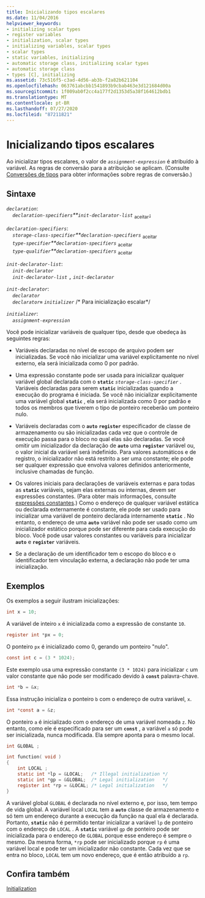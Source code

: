 ```yaml
---
title: Inicializando tipos escalares
ms.date: 11/04/2016
helpviewer_keywords:
- initializing scalar types
- register variables
- initialization, scalar types
- initializing variables, scalar types
- scalar types
- static variables, initializing
- automatic storage class, initializing scalar types
- automatic storage class
- types [C], initializing
ms.assetid: 73c516f5-c3ad-4d56-ab3b-f2a82b621104
ms.openlocfilehash: 063761abcbb1541893b9cbab463e3d121684d00a
ms.sourcegitcommit: 1f009ab0f2cc4a177f2d1353d5a38f164612bdb1
ms.translationtype: MT
ms.contentlocale: pt-BR
ms.lasthandoff: 07/27/2020
ms.locfileid: "87211821"
---
```

# <a name="initializing-scalar-types"></a>Inicializando tipos escalares

Ao inicializar tipos escalares, o valor de *`assignment-expression`* é atribuído à variável. As regras de conversão para a atribuição se aplicam. (Consulte [Conversões de tipos](../c-language/type-conversions-c.md) para obter informações sobre regras de conversão.)

## <a name="syntax"></a>Sintaxe

*`declaration`*:<br/>
&nbsp;&nbsp;&nbsp;&nbsp;*`declaration-specifiers`**`init-declarator-list`* <sub>aceitar</sub>**`;`**

*`declaration-specifiers`*:<br/>
&nbsp;&nbsp;&nbsp;&nbsp;*`storage-class-specifier`**`declaration-specifiers`* <sub>aceitar</sub> <br/>
&nbsp;&nbsp;&nbsp;&nbsp;*`type-specifier`**`declaration-specifiers`* <sub>aceitar</sub> <br/>
&nbsp;&nbsp;&nbsp;&nbsp;*`type-qualifier`**`declaration-specifiers`* <sub>aceitar</sub>

*`init-declarator-list`*:<br/>
&nbsp;&nbsp;&nbsp;&nbsp;*`init-declarator`*<br/>
&nbsp;&nbsp;&nbsp;&nbsp;*`init-declarator-list`* **`,`** *`init-declarator`*

*`init-declarator`*:<br/>
&nbsp;&nbsp;&nbsp;&nbsp;*`declarator`*<br/>
&nbsp;&nbsp;&nbsp;&nbsp;*`declarator`***`=`** *`initializer`* /\* Para inicialização escalar\*/

*`initializer`*:<br/>
&nbsp;&nbsp;&nbsp;&nbsp;*`assignment-expression`*

Você pode inicializar variáveis de qualquer tipo, desde que obedeça às seguintes regras:

- Variáveis declaradas no nível de escopo de arquivo podem ser inicializadas. Se você não inicializar uma variável explicitamente no nível externo, ela será inicializada como 0 por padrão.

- Uma expressão constante pode ser usada para inicializar qualquer variável global declarada com o **`static`** *`storage-class-specifier`* . Variáveis declaradas para serem **`static`** inicializadas quando a execução do programa é iniciada. Se você não inicializar explicitamente uma variável global **`static`** , ela será inicializada como 0 por padrão e todos os membros que tiverem o tipo de ponteiro receberão um ponteiro nulo.

- Variáveis declaradas com o **`auto`** **`register`** especificador de classe de armazenamento ou são inicializadas cada vez que o controle de execução passa para o bloco no qual elas são declaradas. Se você omitir um inicializador da declaração de **`auto`** uma **`register`** variável ou, o valor inicial da variável será indefinido. Para valores automáticos e de registro, o inicializador não está restrito a ser uma constante; ele pode ser qualquer expressão que envolva valores definidos anteriormente, inclusive chamadas de função.

- Os valores iniciais para declarações de variáveis externas e para todas as **`static`** variáveis, sejam elas externas ou internas, devem ser expressões constantes. (Para obter mais informações, consulte [expressões constantes](../c-language/c-constant-expressions.md).) Como o endereço de qualquer variável estática ou declarada externamente é constante, ele pode ser usado para inicializar uma variável de ponteiro declarada internamente **`static`** . No entanto, o endereço de uma **`auto`** variável não pode ser usado como um inicializador estático porque pode ser diferente para cada execução do bloco. Você pode usar valores constantes ou variáveis para inicializar **`auto`** e **`register`** variáveis.

- Se a declaração de um identificador tem o escopo do bloco e o identificador tem vinculação externa, a declaração não pode ter uma inicialização.

## <a name="examples"></a>Exemplos

Os exemplos a seguir ilustram inicializações:

```C
int x = 10;
```

A variável de inteiro `x` é inicializada como a expressão de constante `10`.

```C
register int *px = 0;
```

O ponteiro `px` é inicializado como 0, gerando um ponteiro "nulo".

```C
const int c = (3 * 1024);
```

Este exemplo usa uma expressão constante `(3 * 1024)` para inicializar `c` um valor constante que não pode ser modificado devido à **`const`** palavra-chave.

```C
int *b = &x;
```

Essa instrução inicializa o ponteiro `b` com o endereço de outra variável, `x`.

```C
int *const a = &z;
```

O ponteiro `a` é inicializado com o endereço de uma variável nomeada `z`. No entanto, como ele é especificado para ser um **`const`** , a variável `a` só pode ser inicializada, nunca modificada. Ela sempre aponta para o mesmo local.

```C
int GLOBAL ;

int function( void )
{
    int LOCAL ;
    static int *lp = &LOCAL;   /* Illegal initialization */
    static int *gp = &GLOBAL;  /* Legal initialization   */
    register int *rp = &LOCAL; /* Legal initialization   */
}
```

A variável global `GLOBAL` é declarada no nível externo e, por isso, tem tempo de vida global. A variável local `LOCAL` tem a **`auto`** classe de armazenamento e só tem um endereço durante a execução da função na qual ela é declarada. Portanto, **`static`** não é permitido tentar inicializar a variável `lp` de ponteiro com o endereço de `LOCAL` . A **`static`** variável `gp` de ponteiro pode ser inicializada para o endereço de `GLOBAL` porque esse endereço é sempre o mesmo. Da mesma forma, `*rp` pode ser inicializado porque `rp` é uma variável local e pode ter um inicializador não constante. Cada vez que se entra no bloco, `LOCAL` tem um novo endereço, que é então atribuído a `rp`.

## <a name="see-also"></a>Confira também

[Initialization](../c-language/initialization.md)
